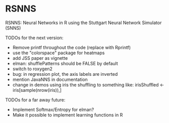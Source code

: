 RSNNS
=====

RSNNS: Neural Networks in R using the Stuttgart Neural Network Simulator (SNNS)


TODOs for the next version:

- Remove printf throughout the code (replace with Rprintf)
- use the "colorspace" package for heatmaps
- add JSS paper as vignette
- elman: shufflePatterns should be FALSE by default
- switch to roxygen2
- bug: in regression plot, the axis labels are inverted
- mention JavaNNS in documentation
- change in demos using iris the shuffling to something like: 
  irisShuffled <- iris[sample(nrow(iris)),]


TODOs for a far away future:

- Implement Softmax/Entropy for elman?
- Make it possible to implement learning functions in R
